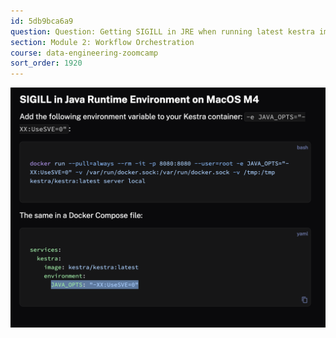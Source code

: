 ```yaml
---
id: 5db9bca6a9
question: Question: Getting SIGILL in JRE when running latest kestra image on Mac M4 MacOS 15.2/3
section: Module 2: Workflow Orchestration
course: data-engineering-zoomcamp
sort_order: 1920
---
```


![Image](images/data-engineering-zoomcamp/image_053e2eaf.png)

